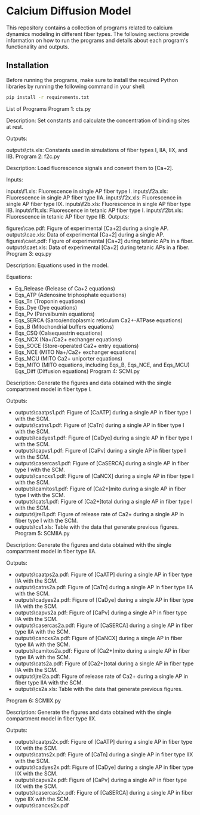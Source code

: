 # Calcium Diffusion Model


This repository contains a collection of programs related to calcium dynamics modeling in different fiber types. The following sections provide information on how to run the programs and details about each program's functionality and outputs.

## Installation

Before running the programs, make sure to install the required Python libraries by running the following command in your shell:

```bash
pip install -r requirements.txt
```

List of Programs
Program 1: cts.py

Description: Set constants and calculate the concentration of binding sites at rest.

Outputs:

outputs\cts.xls: Constants used in simulations of fiber types I, IIA, IIX, and IIB.
Program 2: f2c.py

Description: Load fluorescence signals and convert them to [Ca+2].

Inputs:

inputs\f1.xls: Fluorescence in single AP fiber type I.
inputs\f2a.xls: Fluorescence in single AP fiber type IIA.
inputs\f2x.xls: Fluorescence in single AP fiber type IIX.
inputs\f2b.xls: Fluorescence in single AP fiber type IIB.
inputs\f1t.xls: Fluorescence in tetanic AP fiber type I.
inputs\f2bt.xls: Fluorescence in tetanic AP fiber type IIB.
Outputs:

figures\cae.pdf: Figure of experimental [Ca+2] during a single AP.
outputs\cae.xls: Data of experimental [Ca+2] during a single AP.
figures\caet.pdf: Figure of experimental [Ca+2] during tetanic APs in a fiber.
outputs\caet.xls: Data of experimental [Ca+2] during tetanic APs in a fiber.
Program 3: eqs.py

Description: Equations used in the model.

Equations:

- Eq_Release (Release of Ca+2 equations)
- Eqs_ATP (Adenosine triphosphate equations)
- Eqs_Tn (Troponin equations)
- Eqs_Dye (Dye equations)
- Eqs_Pv (Parvalbumin equations)
- Eqs_SERCA (Sarco/endoplasmic reticulum Ca2+-ATPase equations)
- Eqs_B (Mitochondrial buffers equations)
- Eqs_CSQ (Calsequestrin equations)
- Eqs_NCX (Na+/Ca2+ exchanger equations)
- Eqs_SOCE (Store-operated Ca2+ entry equations)
- Eqs_NCE (MITO Na+/Ca2+ exchanger equations)
- Eqs_MCU (MITO Ca2+ uniporter equations)
- Eqs_MITO (MITO equations, including Eqs_B, Eqs_NCE, and Eqs_MCU)
Eqs_Diff (Diffusion equations)
Program 4: SCMI.py

Description: Generate the figures and data obtained with the single compartment model in fiber type I.

Outputs:

- outputs\caatps1.pdf: Figure of [CaATP] during a single AP in fiber type I with the SCM.
- outputs\catns1.pdf: Figure of [CaTn] during a single AP in fiber type I with the SCM.
- outputs\cadyes1.pdf: Figure of [CaDye] during a single AP in fiber type I with the SCM.
- outputs\capvs1.pdf: Figure of [CaPv] during a single AP in fiber type I with the SCM.
- outputs\casercas1.pdf: Figure of [CaSERCA] during a single AP in fiber type I with the SCM.
- outputs\cancxs1.pdf: Figure of [CaNCX] during a single AP in fiber type I with the SCM.
- outputs\camitos1.pdf: Figure of [Ca2+]mito during a single AP in fiber type I with the SCM.
- outputs\cats1.pdf: Figure of [Ca2+]total during a single AP in fiber type I with the SCM.
- outputs\jrel1.pdf: Figure of release rate of Ca2+ during a single AP in fiber type I with the SCM.
- outputs\cs1.xls: Table with the data that generate previous figures.
Program 5: SCMIIA.py

Description: Generate the figures and data obtained with the single compartment model in fiber type IIA.

Outputs:

- outputs\caatps2a.pdf: Figure of [CaATP] during a single AP in fiber type IIA with the SCM.
- outputs\catns2a.pdf: Figure of [CaTn] during a single AP in fiber type IIA with the SCM.
- outputs\cadyes2a.pdf: Figure of [CaDye] during a single AP in fiber type IIA with the SCM.
- outputs\capvs2a.pdf: Figure of [CaPv] during a single AP in fiber type IIA with the SCM.
- outputs\casercas2a.pdf: Figure of [CaSERCA] during a single AP in fiber type IIA with the SCM.
- outputs\cancxs2a.pdf: Figure of [CaNCX] during a single AP in fiber type IIA with the SCM.
- outputs\camitos2a.pdf: Figure of [Ca2+]mito during a single AP in fiber type IIA with the SCM.
- outputs\cats2a.pdf: Figure of [Ca2+]total during a single AP in fiber type IIA with the SCM.
- outputs\jrel2a.pdf: Figure of release rate of Ca2+ during a single AP in fiber type IIA with the SCM.
- outputs\cs2a.xls: Table with the data that generate previous figures.

Program 6: SCMIIX.py

Description: Generate the figures and data obtained with the single compartment model in fiber type IIX.

Outputs:

- outputs\caatps2x.pdf: Figure of [CaATP] during a single AP in fiber type IIX with the SCM.
- outputs\catns2x.pdf: Figure of [CaTn] during a single AP in fiber type IIX with the SCM.
- outputs\cadyes2x.pdf: Figure of [CaDye] during a single AP in fiber type IIX with the SCM.
- outputs\capvs2x.pdf: Figure of [CaPv] during a single AP in fiber type IIX with the SCM.
- outputs\casercas2x.pdf: Figure of [CaSERCA] during a single AP in fiber type IIX with the SCM.
- outputs\cancxs2x.pdf

